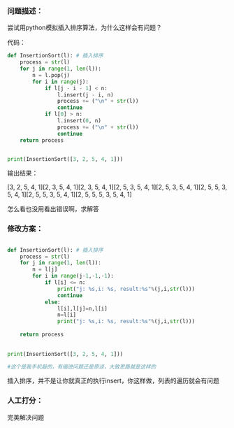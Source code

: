 ### 问题描述：
<p>尝试用python模拟插入排序算法，为什么这样会有问题？</p>
代码：

```python
def InsertionSort(l): # 插入排序
    process = str(l)
    for j in range(1, len(l)):
        n = l.pop(j)
        for i in range(j):
            if l[j - i - 1] < n:
                l.insert(j - i, n)
                process += ("\n" + str(l))
                continue
            if l[0] > n:
                l.insert(0, n)
                process += ("\n" + str(l))
                continue
    return process


print(InsertionSort([3, 2, 5, 4, 1]))

```
输出结果：

[3, 2, 5, 4, 1][2, 3, 5, 4, 1][2, 3, 5, 4, 1][2, 5, 3, 5, 4, 1][2, 5, 3, 5, 4, 1][2, 5, 5, 3, 5, 4, 1][2, 5, 5, 3, 5, 4, 1][2, 5, 5, 5, 3, 5, 4, 1]

怎么看也没用看出错误啊，求解答 
### 修改方案：


```python

def InsertionSort(l): # 插入排序
    process = str(l)
    for j in range(1, len(l)):
        n = l[j]
        for i in range(j-1,-1,-1):
            if l[i] <= n:
                print("j: %s,i: %s, result:%s"%(j,i,str(l)))
                continue
            else:
                l[i],l[j]=n,l[i]
                n=l[i]
                print("j: %s,i: %s, result:%s"%(j,i,str(l)))
                 
    return process
 
 
print(InsertionSort([3, 2, 5, 4, 1]))

#这个是我手机敲的，有缩进问题还是原谅，大致思路就是这样的

```
插入排序，并不是让你就真正的执行insert，你这样做，列表的遍历就会有问题

### 人工打分：

完美解决问题

